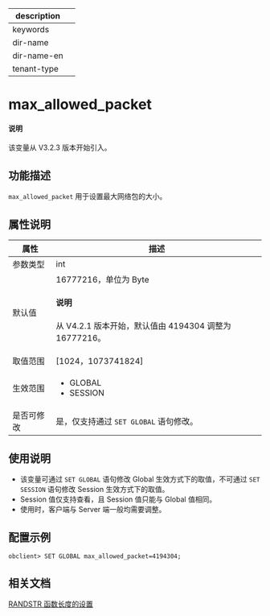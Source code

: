 |description||
|---|---|
|keywords||
|dir-name||
|dir-name-en||
|tenant-type||

# max_allowed_packet

<main id="notice" type='explain'>
  <h4>说明</h4>
  <p>该变量从 V3.2.3 版本开始引入。</p>
</main>

## 功能描述

`max_allowed_packet` 用于设置最大网络包的大小。

## 属性说明

| **属性**  |                                                       **描述**                                                       |
|---------|--------------------------------------------------------------------------------------------------------------------|
| 参数类型    | int                             |
| 默认值     | 16777216，单位为 Byte <main id="notice" type='explain'><h4>说明</h4><p>从 V4.2.1 版本开始，默认值由 4194304 调整为 16777216。</p></main>   |
| 取值范围    | [1024，1073741824]             |
| 生效范围    | <ul><li>GLOBAL  </li><li>SESSION </li></ul>             |
| 是否可修改  | 是，仅支持通过 `SET GLOBAL` 语句修改。 |

## 使用说明

* 该变量可通过 `SET GLOBAL` 语句修改 Global 生效方式下的取值，不可通过 `SET SESSION` 语句修改 Session 生效方式下的取值。
* Session 值仅支持查看，且 Session 值只能与 Global 值相同。
* 使用时，客户端与 Server 端一般均需要调整。

## 配置示例

```shell
obclient> SET GLOBAL max_allowed_packet=4194304;
```

## 相关文档

  [RANDSTR 函数长度的设置](../../../../700.reference/500.sql-reference/100.sql-syntax/200.common-tenant-of-mysql-mode/400.functions-of-mysql-mode/200.single-row-functions-of-mysql-mode/400.mathematical-functions-of-mysql-mode/2900.randstr-of-mysql-mode.md)
